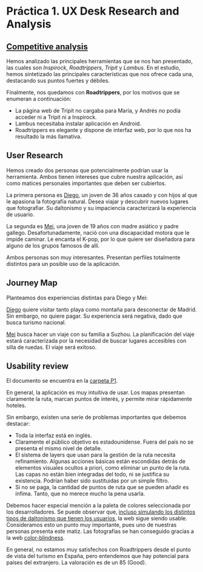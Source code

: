 # Práctica 1. UX Desk Research and Analysis

## [Competitive analysis]()

Hemos analizado las principales herramientas que se nos han presentado, las cuales son *Inspirock*, *Roadtrippers*, *Tripit* y *Lambus*. En el estudio, hemos sintetizado las principales características que nos ofrece cada una, destacando sus puntos fuertes y débiles.

Finalmente, nos quedamos con  **Roadtrippers**, por los motivos que se enumeran a continuación:

- La página web de Tripit no cargaba para María, y Andrés no podía acceder ni a Tripit ni a Inspirock.
- Lambus necesitaba instalar aplicación en Android.
- Roadtrippers es elegante y dispone de interfaz web, por lo que nos ha resultado la más llamativa.

## User Research

Hemos creado dos personas que potencialmente podrían usar la herramienta. Ambos tienen intereses que cubre nuestra aplicación, así como matices personales importantes que deben ser cubiertos.

La primera persona es [Diego](img/diego.png), un joven de 36 años casado y con hijos al que le apasiona la fotografía natural. Desea viajar y descubrir nuevos lugares que fotografiar. Su daltonismo y su impaciencia caracterizará la experiencia de usuario.

La segunda es [Mei](img/mei.png), una joven de 19 años con madre asiático y padre gallego. Desafortunadamente, nació con una discapacidad motora que le impide caminar. Le encanta el K-pop, por lo que quiere ser diseñadora para alguno de los grupos famosos de allí.

Ambos personas son muy interesantes. Presentan perfiles totalmente distintos para un posible uso de la aplicación.

## Journey Map

Planteamos dos experiencias distintas para Diego y Mei:

[Diego](img/JM-Diego.png) quiere visitar tanto playa como montaña para desconectar de Madrid. Sin embargo, no quiere pagar. Su experiencia será negativa, dado que busca turismo nacional.

[Mei](img/JM-Mei.png) busca hacer un viaje con su familia a Suzhou. La planificación del viaje estará caracterizada por la necesidad de buscar lugares accesibles con silla de ruedas. El viaje será exitoso.

## Usability review

El documento se encuentra en la [carpeta P1](./P1/Usability%20review%20Roadtrippers.pdf).

En general, la aplicación es muy intuitiva de usar. Los mapas presentan claramente la ruta, marcan puntos de interés, y permite mirar rápidamente hoteles.

Sin embargo, existen una serie de problemas importantes que debemos destacar:
- Toda la interfaz está en inglés.
- Claramente el público objetivo es estadounidense. Fuera del país no se presenta el mismo nivel de detalle.
- El sistema de layers que usan para la gestión de la ruta necesita refinamiento. Algunas acciones básicas están escondidas detrás de elementos visuales ocultos a priori, como eliminar un punto de la ruta. Las capas no están bien integradas del todo, ni se justifica su existencia. Podrían haber sido sustituidas por un simple filtro.
- Si no se paga, la cantidad de puntos de ruta que se pueden añadir es ínfima. Tanto, que no merece mucho la pena usarla.

Debemos hacer especial mención a la paleta de colores seleccionada por los desarrolladores. Se puede observar que, [incluso simulando los distintos tipos de daltonismo que tienen los usuarios](./P1/img/paleta/), la web sigue siendo usable. Consideramos esto un punto muy importante, pues uno de nuestras personas presenta este matiz. Las fotografías se han conseguido gracias a la web [color-blindness](https://www.color-blindness.com/coblis-color-blindness-simulator/).

En general, no estamos muy satisfechos con Roadtrippers desde el punto de vista del turismo en España, pero entendemos que hay potencial para países del extranjero. La valoración es de un 85 (Good).
